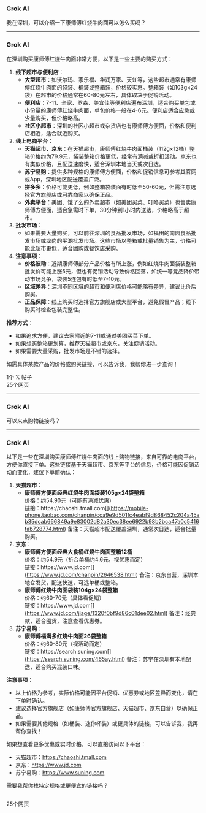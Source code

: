 ### Grok AI

<div class="thinking-container"></div><div class="response-content-markdown [&amp;_a]:text-current [&amp;_a:hover]:text-primary [&amp;_a:hover]:decoration-primary [&amp;_a]:underline [&amp;_a]:decoration-primary/30 [&amp;_a]:underline-offset-2 [&amp;_h2:first-child]:mt-0 [&amp;_h3:first-child]:mt-0 [&amp;_h4:first-child]:mt-0"><p dir="auto" class="break-words" style="white-space: pre-wrap;">我在深圳，可以介绍一下康师傅红烧牛肉面可以怎么买吗？</p></div><section class="inline-media-container flex flex-col gap-1"></section>

---

### Grok AI

<div class="thinking-container"></div><div class="response-content-markdown [&amp;_a]:text-current [&amp;_a:hover]:text-primary [&amp;_a:hover]:decoration-primary [&amp;_a]:underline [&amp;_a]:decoration-primary/30 [&amp;_a]:underline-offset-2 [&amp;_h2:first-child]:mt-0 [&amp;_h3:first-child]:mt-0 [&amp;_h4:first-child]:mt-0"><p dir="auto" class="break-words" style="white-space: pre-wrap;">在深圳购买康师傅红烧牛肉面非常方便，以下是一些主要的购买方式：</p>
<ol dir="auto" class="marker:text-secondary">
<li class="break-words"><strong>线下超市与便利店</strong>：
<ul dir="auto" class="marker:text-secondary">
<li class="break-words"><strong>大型超市</strong>：如沃尔玛、家乐福、华润万家、天虹等，这些超市通常有康师傅红烧牛肉面的袋装、桶装或整箱装，价格较实惠。整箱装（如103g×24袋）在超市的价格通常在60-80元左右，具体取决于促销活动。</li>
<li class="break-words"><strong>便利店</strong>：7-11、全家、罗森、美宜佳等便利店遍布深圳，适合购买单包或小份量的康师傅红烧牛肉面，单包价格一般在4-6元。便利店适合应急或少量购买，但价格略高。</li>
<li class="break-words"><strong>社区小超市</strong>：深圳的社区小超市或杂货店也有康师傅方便面，价格和便利店相近，适合就近购买。</li>
</ul>
</li>
<li class="break-words"><strong>线上电商平台</strong>：
<ul dir="auto" class="marker:text-secondary">
<li class="break-words"><strong>天猫超市、京东</strong>：在天猫超市，康师傅红烧牛肉面桶装（112g×12桶）整箱价格约为79.9元，袋装整箱价格更低，经常有满减或折扣活动。京东也有类似价格，且配送速度快，适合深圳本地当天或次日达。</li>
<li class="break-words"><strong>苏宁易购</strong>：提供多种规格的康师傅方便面，价格和促销信息可参考其官网或App，深圳地区配送覆盖广泛。<a href="https://m.suning.com/brand/5743-500522-0.html" target="_blank" rel="noopener noreferrer" class="web-search-result-chip focus:outline-none focus-visible:outline-none focus-visible:bg:input rounded-md ml-1 mr-0.5" data-state="closed"><div class="inline-flex align-text-bottom items-center justify-center select-none my-0 rounded-md bg-important border border-card-border opacity-60 grayscale hover:filter-none hover:opacity-100 transition-opacity"><img class="size-[18px] m-0 rounded-md" alt="" src="https://imgs.search.brave.com/LCHPlAw-0NB2kLYM3AfHo7BTUlyi0NNFaRmtXxSAHik/rs:fit:64:0:0:0/g:ce/aHR0cDovL2Zhdmlj/b25zLnNlYXJjaC5i/cmF2ZS5jb20vaWNv/bnMvYjk2NmU1OGU1/NWY2MzljNzc5OTYy/NDU0NWI5MjM1ZmU4/N2YwYWQ0ZjU3Zjc0/Nzg1ZmU1Njg2YzU1/MjU2ZjQwYS9tLnN1/bmluZy5jb20v"></div></a><a href="https://search.suning.com/15put2.html" target="_blank" rel="noopener noreferrer" class="web-search-result-chip focus:outline-none focus-visible:outline-none focus-visible:bg:input rounded-md ml-1 mr-0.5" data-state="closed"><div class="inline-flex align-text-bottom items-center justify-center select-none my-0 rounded-md bg-important border border-card-border opacity-60 grayscale hover:filter-none hover:opacity-100 transition-opacity"><img class="size-[18px] m-0 rounded-md" alt="" src="https://imgs.search.brave.com/kEPuugP_fdZCUt9pnJV16JynkSyUjpfkB1yu08QIK60/rs:fit:64:0:0:0/g:ce/aHR0cDovL2Zhdmlj/b25zLnNlYXJjaC5i/cmF2ZS5jb20vaWNv/bnMvZjNkMzBlYmIy/YWQ2YTE0YWNhYTA4/NTVkYTM5YzRhNzY5/OGVjMTNkY2I2NTkw/MmE3ZGFlMjllZWE3/MDA4Y2RiYy9zZWFy/Y2guc3VuaW5nLmNv/bS8"></div></a></li>
<li class="break-words"><strong>拼多多</strong>：价格可能更低，例如整箱袋装面有时低至50-60元，但需注意选择官方旗舰店或可靠商家以确保正品。</li>
<li class="break-words"><strong>外卖平台</strong>：美团、饿了么的外卖超市（如美团买菜、叮咚买菜）也售卖康师傅方便面，适合急需时下单，30分钟到1小时内送达，价格略高于超市。</li>
</ul>
</li>
<li class="break-words"><strong>批发市场</strong>：
<ul dir="auto" class="marker:text-secondary">
<li class="break-words">如果需要大量购买，可以前往深圳的食品批发市场，如福田的南园食品批发市场或龙岗的平湖批发市场。这些市场以整箱或批量销售为主，价格可能比超市更低，适合团购或餐饮店采购。</li>
</ul>
</li>
<li class="break-words"><strong>注意事项</strong>：
<ul dir="auto" class="marker:text-secondary">
<li class="break-words"><strong>价格波动</strong>：近期康师傅部分产品价格有所上涨，例如红烧牛肉面袋装整箱批发价可能上涨5元，但也有促销活动导致价格回落，如统一等竞品降价带动市场竞争，袋装5连包有时低至7-10元。<a href="https://m.zgsjcn.com/chanye/10927.html" target="_blank" rel="noopener noreferrer" class="web-search-result-chip focus:outline-none focus-visible:outline-none focus-visible:bg:input rounded-md ml-1 mr-0.5" data-state="closed"><div class="inline-flex align-text-bottom items-center justify-center select-none my-0 rounded-md bg-important border border-card-border opacity-60 grayscale hover:filter-none hover:opacity-100 transition-opacity"><img class="size-[18px] m-0 rounded-md" alt="" src="https://imgs.search.brave.com/21SuG79_Xs0e3eqqpTsURK3lsPitj5euri8WWg8W3KQ/rs:fit:64:0:0:0/g:ce/aHR0cDovL2Zhdmlj/b25zLnNlYXJjaC5i/cmF2ZS5jb20vaWNv/bnMvOTM0MWY1NWFi/Y2RhN2YxZjhmN2Fl/NDJkMGQwNTQ5MDQw/YmMyYjYzYmEwZGNm/NzNhNmM5OGUzOGQx/NjRiNmM5ZC9tLnpn/c2pjbi5jb20v"></div></a><a href="https://x.com/whyyoutouzhele/status/1919724215965814829" target="_blank" rel="noopener noreferrer" class="focus-visible:outline-none focus-visible:ring-1 focus-visible:ring-ring ring-offset-1 ml-1.5 rounded-full" data-state="closed"><div class="x-post-chip inline-flex align-text-bottom select-none my-0 rounded-full bg-important border border-card-border opacity-60 hover:opacity-100 grayscale hover:filter-none"><img class="size-[18px] m-0 rounded-full" alt="" src="https://pbs.twimg.com/profile_images/1558667234855292929/RqgodvGb_normal.jpg"></div></a></li>
<li class="break-words"><strong>区域差异</strong>：深圳不同区域的超市和便利店价格可能略有差异，建议比价后购买。</li>
<li class="break-words"><strong>正品保障</strong>：线上购买时选择官方旗舰店或大型平台，避免假冒产品；线下购买时检查包装完整性。</li>
</ul>
</li>
</ol>
<p dir="auto" class="break-words" style="white-space: pre-wrap;"><strong>推荐方式</strong>：</p>
<ul dir="auto" class="marker:text-secondary">
<li class="break-words">如果追求方便，建议去家附近的7-11或通过美团买菜下单。</li>
<li class="break-words">如果想买整箱更划算，推荐天猫超市或京东，关注促销活动。</li>
<li class="break-words">如果需要大量采购，批发市场是不错的选择。</li>
</ul>
<p dir="auto" class="break-words" style="white-space: pre-wrap;">如需具体某款产品的价格或购买链接，可以告诉我，我帮你进一步查询！</p></div><section class="inline-media-container flex flex-col gap-1"></section><div class="flex gap-2 mt-4"><div class="search-results flex -ml-1 text-sm gap-2 mb-1"><div class="flex flex-row items-center pr-4 py-1 rounded-full cursor-pointer bg-foreground border border-card-border hover:bg-card-hover hover:border-card-border-focus"><div style="z-index: 3;"><div class="x-post-chip align-text-bottom select-none my-0 rounded-full opacity-100 ml-1.5 flex bg-popover border border-background z-3"><img class="size-[18px] m-0 rounded-full" alt="" src="https://pbs.twimg.com/profile_images/1558667234855292929/RqgodvGb_normal.jpg"></div></div><div class="truncate ml-2">1个 𝕏 帖子</div></div><div class="flex flex-row items-center pr-4 py-1 rounded-full cursor-pointer bg-foreground border border-card-border hover:bg-card-hover hover:border-card-border-focus"><div style="z-index: 3;"><div class="align-text-bottom items-center justify-center select-none transition my-0 rounded-md opacity-100 ml-1.5 flex bg-popover overflow-hidden border border-background z-3"><img class="size-[18px] m-0 rounded-md" alt="" src="https://imgs.search.brave.com/kEPuugP_fdZCUt9pnJV16JynkSyUjpfkB1yu08QIK60/rs:fit:64:0:0:0/g:ce/aHR0cDovL2Zhdmlj/b25zLnNlYXJjaC5i/cmF2ZS5jb20vaWNv/bnMvZjNkMzBlYmIy/YWQ2YTE0YWNhYTA4/NTVkYTM5YzRhNzY5/OGVjMTNkY2I2NTkw/MmE3ZGFlMjllZWE3/MDA4Y2RiYy9zZWFy/Y2guc3VuaW5nLmNv/bS8"></div></div><div style="z-index: 2;"><div class="align-text-bottom items-center justify-center select-none transition my-0 rounded-md opacity-100 flex bg-popover overflow-hidden border border-background z-2 -ml-2"><img class="size-[18px] m-0 rounded-md" alt="" src="https://imgs.search.brave.com/gGtCQ9KmCV5-DLTK5wthZeoAiciKf9O5WlRPvSpXWw4/rs:fit:64:0:0:0/g:ce/aHR0cDovL2Zhdmlj/b25zLnNlYXJjaC5i/cmF2ZS5jb20vaWNv/bnMvZGQ0NzcwZTc3/Y2EzZDNkOThjNDQy/OTVlNzY1Y2NlMzk1/MTQxNDc5M2Y4ZWYx/OGQ3ZThmOGYxYzQ2/MjI3ZDJiZi93d3cu/Z2xvYmFsaW1wb3J0/ZXIubmV0Lw"></div></div><div style="z-index: 1;"><div class="align-text-bottom items-center justify-center select-none transition my-0 rounded-md opacity-100 flex bg-popover overflow-hidden border border-background z-1 -ml-2"><img class="size-[18px] m-0 rounded-md" alt="" src="https://imgs.search.brave.com/Q7eIvw4ZM7FeUh_-AsNoc2YLjMC-5moNmFfiQwu8NR8/rs:fit:64:0:0:0/g:ce/aHR0cDovL2Zhdmlj/b25zLnNlYXJjaC5i/cmF2ZS5jb20vaWNv/bnMvNmUxYzFhOTU5/MDE4MzExNjI1N2Vh/YTBkYWQ1N2QzMTlh/OTE0MzI2NDRmYTU0/YzJjMzQ4OWE2MDIy/YmY3ZTVhMi93d3cu/ZXkxMDAuY29tLw"></div></div><div class="truncate ml-2">25个网页</div></div></div></div>

---

### Grok AI

<div class="thinking-container"></div><div class="response-content-markdown [&amp;_a]:text-current [&amp;_a:hover]:text-primary [&amp;_a:hover]:decoration-primary [&amp;_a]:underline [&amp;_a]:decoration-primary/30 [&amp;_a]:underline-offset-2 [&amp;_h2:first-child]:mt-0 [&amp;_h3:first-child]:mt-0 [&amp;_h4:first-child]:mt-0"><p dir="auto" class="break-words" style="white-space: pre-wrap;">可以来点购物链接吗？</p></div><section class="inline-media-container flex flex-col gap-1"></section>

---

### Grok AI

<div class="thinking-container"></div><div class="response-content-markdown [&amp;_a]:text-current [&amp;_a:hover]:text-primary [&amp;_a:hover]:decoration-primary [&amp;_a]:underline [&amp;_a]:decoration-primary/30 [&amp;_a]:underline-offset-2 [&amp;_h2:first-child]:mt-0 [&amp;_h3:first-child]:mt-0 [&amp;_h4:first-child]:mt-0"><p dir="auto" class="break-words" style="white-space: pre-wrap;">以下是一些在深圳购买康师傅红烧牛肉面的线上购物链接，来自可靠的电商平台，方便你直接下单。这些链接基于天猫超市、京东等平台的信息，价格可能因促销活动而变化，建议下单前确认：</p>
<ol dir="auto" class="marker:text-secondary">
<li class="break-words"><strong>天猫超市</strong>：
<ul dir="auto" class="marker:text-secondary">
<li class="break-words"><strong>康师傅方便面经典红烧牛肉面袋装105g×24袋整箱</strong><br>
价格：约54.90元（可能有满减优惠）<br>
链接：https://chaoshi.tmall.com[](<a href="https://mobile-phone.taobao.com/chanpin/cca9e9d501fc4eabf9d868452c204a45ab35dcab666849a9e83002d82a30ec38ee6922b98b2bca47a0c5416fab728774.html" target="_blank" rel="noopener noreferrer">https://mobile-phone.taobao.com/chanpin/cca9e9d501fc4eabf9d868452c204a45ab35dcab666849a9e83002d82a30ec38ee6922b98b2bca47a0c5416fab728774.html</a>)
备注：天猫超市配送覆盖深圳，通常次日达，适合批量购买。</li>
</ul>
</li>
<li class="break-words"><strong>京东</strong>：
<ul dir="auto" class="marker:text-secondary">
<li class="break-words"><strong>康师傅方便面经典大食桶红烧牛肉面整箱12桶</strong><br>
价格：约54.9元（折合单桶约4.6元，视优惠而定）<br>
链接：https://www.jd.com[](<a href="https://www.jd.com/chanpin/2646538.html" target="_blank" rel="noopener noreferrer">https://www.jd.com/chanpin/2646538.html</a>)
备注：京东自营，深圳本地仓发货，配送快速，可选单桶或整箱。</li>
<li class="break-words"><strong>康师傅红烧牛肉面袋装104g×24袋整箱</strong><br>
价格：约60-70元（具体看促销）<br>
链接：https://www.jd.com[](<a href="https://www.jd.com/jiage/1320f0bf9d86c01dee02.html" target="_blank" rel="noopener noreferrer">https://www.jd.com/jiage/1320f0bf9d86c01dee02.html</a>)
备注：经典款，适合囤货，注意查看优惠券。</li>
</ul>
</li>
<li class="break-words"><strong>苏宁易购</strong>：
<ul dir="auto" class="marker:text-secondary">
<li class="break-words"><strong>康师傅福满多红烧牛肉面26袋整箱</strong><br>
价格：约60-80元（视活动而定）<br>
链接：https://search.suning.com[](<a href="https://search.suning.com/465ay.html" target="_blank" rel="noopener noreferrer">https://search.suning.com/465ay.html</a>)
备注：苏宁在深圳有本地配送，适合购买混装口味。</li>
</ul>
</li>
</ol>
<p dir="auto" class="break-words" style="white-space: pre-wrap;"><strong>注意事项</strong>：</p>
<ul dir="auto" class="marker:text-secondary">
<li class="break-words">以上价格为参考，实际价格可能因平台促销、优惠券或地区差异而变化，请在下单时确认。</li>
<li class="break-words">建议选择官方旗舰店（如康师傅官方旗舰店、天猫超市、京东自营）以确保正品。</li>
<li class="break-words">如果需要其他规格（如桶装、迷你杯装）或更具体的链接，可以告诉我，我再帮你查找！</li>
</ul>
<p dir="auto" class="break-words" style="white-space: pre-wrap;">如果想查看更多优惠或实时价格，可以直接访问以下平台：</p>
<ul dir="auto" class="marker:text-secondary">
<li class="break-words">天猫超市：<a href="https://chaoshi.tmall.com" target="_blank" rel="noopener noreferrer">https://chaoshi.tmall.com</a></li>
<li class="break-words">京东：<a href="https://www.jd.com" target="_blank" rel="noopener noreferrer">https://www.jd.com</a></li>
<li class="break-words">苏宁易购：<a href="https://www.suning.com" target="_blank" rel="noopener noreferrer">https://www.suning.com</a></li>
</ul>
<p dir="auto" class="break-words" style="white-space: pre-wrap;">需要我帮你找特定规格或更便宜的链接吗？<a href="https://www.jd.com/chanpin/2646538.html" target="_blank" rel="noopener noreferrer" class="web-search-result-chip focus:outline-none focus-visible:outline-none focus-visible:bg:input rounded-md ml-1 mr-0.5" data-state="closed"></a></p><div class="inline-flex align-text-bottom items-center justify-center select-none my-0 rounded-md bg-important border border-card-border opacity-60 grayscale hover:filter-none hover:opacity-100 transition-opacity"><a href="https://www.jd.com/chanpin/2646538.html" target="_blank" rel="noopener noreferrer" class="web-search-result-chip focus:outline-none focus-visible:outline-none focus-visible:bg:input rounded-md ml-1 mr-0.5" data-state="closed"><img class="size-[18px] m-0 rounded-md" alt="" src="https://imgs.search.brave.com/UKzRXw7RB5t2LZuLAaO7s_EWNxVyIA0PW4VstLJmtv0/rs:fit:64:0:0:0/g:ce/aHR0cDovL2Zhdmlj/b25zLnNlYXJjaC5i/cmF2ZS5jb20vaWNv/bnMvMWY1MDExMDQz/YWRlYmQ1NzJjOWQ3/M2NjNDE2NDk5ODM1/ZThhNzE0OGUwZWZj/Y2ZmZTVmZDU0N2E4/NTU5ZmNhNy93d3cu/amQuY29tLw"></a></div><a href="https://www.jd.com/jiage/1320f0bf9d86c01dee02.html" target="_blank" rel="noopener noreferrer" class="web-search-result-chip focus:outline-none focus-visible:outline-none focus-visible:bg:input rounded-md ml-1 mr-0.5" data-state="closed"><div class="inline-flex align-text-bottom items-center justify-center select-none my-0 rounded-md bg-important border border-card-border opacity-60 grayscale hover:filter-none hover:opacity-100 transition-opacity"><img class="size-[18px] m-0 rounded-md" alt="" src="https://imgs.search.brave.com/UKzRXw7RB5t2LZuLAaO7s_EWNxVyIA0PW4VstLJmtv0/rs:fit:64:0:0:0/g:ce/aHR0cDovL2Zhdmlj/b25zLnNlYXJjaC5i/cmF2ZS5jb20vaWNv/bnMvMWY1MDExMDQz/YWRlYmQ1NzJjOWQ3/M2NjNDE2NDk5ODM1/ZThhNzE0OGUwZWZj/Y2ZmZTVmZDU0N2E4/NTU5ZmNhNy93d3cu/amQuY29tLw"></div></a><a href="https://search.suning.com/465ay.html" target="_blank" rel="noopener noreferrer" class="web-search-result-chip focus:outline-none focus-visible:outline-none focus-visible:bg:input rounded-md ml-1 mr-0.5" data-state="closed"><div class="inline-flex align-text-bottom items-center justify-center select-none my-0 rounded-md bg-important border border-card-border opacity-60 grayscale hover:filter-none hover:opacity-100 transition-opacity"><img class="size-[18px] m-0 rounded-md" alt="" src="https://imgs.search.brave.com/kEPuugP_fdZCUt9pnJV16JynkSyUjpfkB1yu08QIK60/rs:fit:64:0:0:0/g:ce/aHR0cDovL2Zhdmlj/b25zLnNlYXJjaC5i/cmF2ZS5jb20vaWNv/bnMvZjNkMzBlYmIy/YWQ2YTE0YWNhYTA4/NTVkYTM5YzRhNzY5/OGVjMTNkY2I2NTkw/MmE3ZGFlMjllZWE3/MDA4Y2RiYy9zZWFy/Y2guc3VuaW5nLmNv/bS8"></div></a><p></p></div><section class="inline-media-container flex flex-col gap-1"></section><div class="flex gap-2 mt-4"><div class="search-results flex -ml-1 text-sm gap-2 mb-1"><div class="flex flex-row items-center pr-4 py-1 rounded-full cursor-pointer bg-foreground border border-card-border hover:bg-card-hover hover:border-card-border-focus"><div style="z-index: 3;"><div class="align-text-bottom items-center justify-center select-none transition my-0 rounded-md opacity-100 ml-1.5 flex bg-popover overflow-hidden border border-background z-3"><img class="size-[18px] m-0 rounded-md" alt="" src="https://imgs.search.brave.com/UKzRXw7RB5t2LZuLAaO7s_EWNxVyIA0PW4VstLJmtv0/rs:fit:64:0:0:0/g:ce/aHR0cDovL2Zhdmlj/b25zLnNlYXJjaC5i/cmF2ZS5jb20vaWNv/bnMvMWY1MDExMDQz/YWRlYmQ1NzJjOWQ3/M2NjNDE2NDk5ODM1/ZThhNzE0OGUwZWZj/Y2ZmZTVmZDU0N2E4/NTU5ZmNhNy93d3cu/amQuY29tLw"></div></div><div style="z-index: 2;"><div class="align-text-bottom items-center justify-center select-none transition my-0 rounded-md opacity-100 flex bg-popover overflow-hidden border border-background z-2 -ml-2"><img class="size-[18px] m-0 rounded-md" alt="" src="https://imgs.search.brave.com/UKzRXw7RB5t2LZuLAaO7s_EWNxVyIA0PW4VstLJmtv0/rs:fit:64:0:0:0/g:ce/aHR0cDovL2Zhdmlj/b25zLnNlYXJjaC5i/cmF2ZS5jb20vaWNv/bnMvMWY1MDExMDQz/YWRlYmQ1NzJjOWQ3/M2NjNDE2NDk5ODM1/ZThhNzE0OGUwZWZj/Y2ZmZTVmZDU0N2E4/NTU5ZmNhNy93d3cu/amQuY29tLw"></div></div><div style="z-index: 1;"><div class="align-text-bottom items-center justify-center select-none transition my-0 rounded-md opacity-100 flex bg-popover overflow-hidden border border-background z-1 -ml-2"><img class="size-[18px] m-0 rounded-md" alt="" src="https://imgs.search.brave.com/UKzRXw7RB5t2LZuLAaO7s_EWNxVyIA0PW4VstLJmtv0/rs:fit:64:0:0:0/g:ce/aHR0cDovL2Zhdmlj/b25zLnNlYXJjaC5i/cmF2ZS5jb20vaWNv/bnMvMWY1MDExMDQz/YWRlYmQ1NzJjOWQ3/M2NjNDE2NDk5ODM1/ZThhNzE0OGUwZWZj/Y2ZmZTVmZDU0N2E4/NTU5ZmNhNy93d3cu/amQuY29tLw"></div></div><div class="truncate ml-2">25个网页</div></div></div></div>

